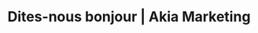 ---
title: "Dites-nous bonjour | Akia Marketing"
description: >-
  Vous pouvez contactez notre équipe d'experts e-commerce à n'importe quel moment. Nous vous répondrons dès que possible!
identifiant: contact
i18nlanguage: fr
slug: contact
layout: contact
image: /img/contact-akia.jpg
menuid: contact
notloaded:
  need: true
titre: Contactez-nous
breadcrumbs: Contactez-nous
section1: 
  title: "Il nous fera plaisir de vous répondre entre deux lignes de code. Notre délai de réponse est présentement de 48-72 heures puisque nous sommes en train de bâtir la boutique en ligne d'un client."
  subtitle: "Pour une assistance rapide, essayez ce numéro"
headerwhite:  true
---